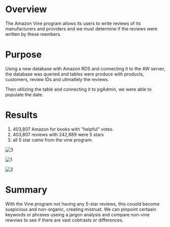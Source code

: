 # Overview
The Amazon Vine program allows its users to write reviews of its manufacturers and providers and we must determine if the reviews were written by these members. 


# Purpose
Using a new database with Amazon RDS and connecting it to the AW server, the database was queried  and tables were produce with products, customers, review IDs and ultmatlely the reviews. 

Then utilizing the table and connecting it to pgAdmin, we were able to populate the date. 

# Results

1. 403,807 Amazon for books with "helpful" votes. 
2. 403,807 reviews with 242,889 were 5 stars
3. all 5 star came from the vine program. 

![3](https://user-images.githubusercontent.com/98041751/174498000-ab40a067-8340-4fd5-800e-53beac9d3b01.png)

![1](https://user-images.githubusercontent.com/98041751/174498001-6eb0823d-fcde-4724-b0bc-47b139eac92c.png)

![2](https://user-images.githubusercontent.com/98041751/174498002-1b2ac55f-1ace-4632-99b9-ca3bab29eab7.png)



# Summary

With the Vine program not having any 5-star reviews, this couold become suspicious and non-organic, creating mistrust. 
We can pinpoint certaain keywords or phrases useing a jargon analysis and compare non-vine rewviws to see if there are vast cobtrasts or differences. 
